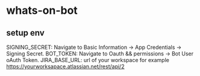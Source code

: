 # whats-on-bot

## setup env
SIGNING_SECRET: Navigate to Basic Information → App Credentials → Signing Secret.
BOT_TOKEN: Navigate to Oauth && permissions → Bot User oAuth Token.
JIRA_BASE_URL: url of your workspace for example https://yourworksapace.atlassian.net/rest/api/2